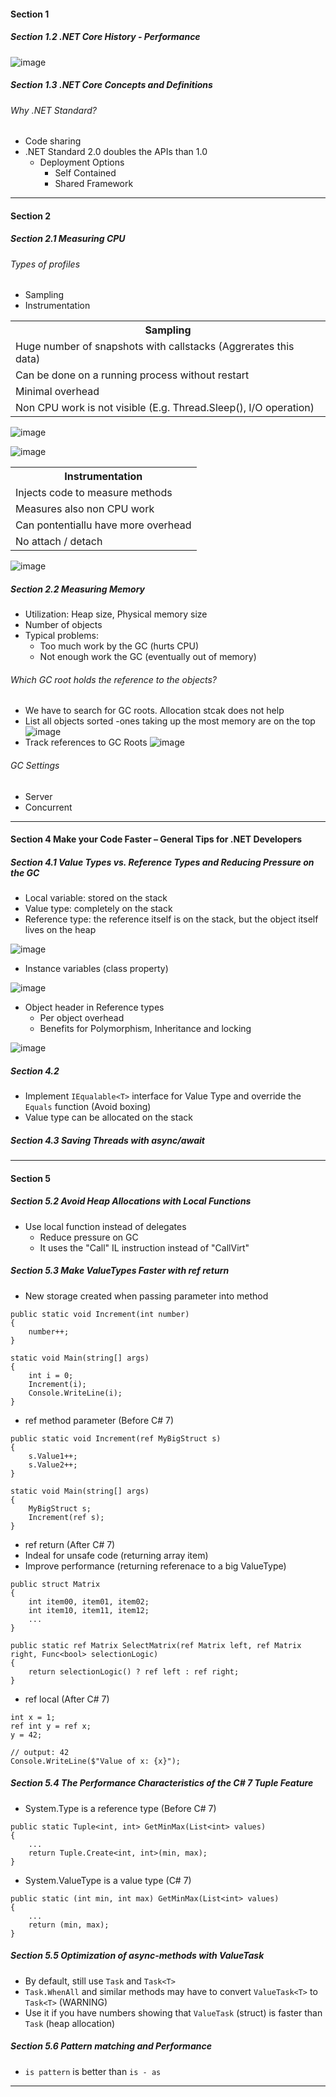 #### Section 1 ####
##### Section 1.2 .NET Core History - Performance #####

![image](https://user-images.githubusercontent.com/5309726/107108457-e73c9600-6872-11eb-8c41-905d86558a65.png)

##### Section 1.3 .NET Core Concepts and Definitions #####
###### Why .NET Standard? ######
* Code sharing
* .NET Standard 2.0 doubles the APIs than 1.0
  * Deployment Options
    * Self Contained
    * Shared Framework

---

#### Section 2 ####
##### Section 2.1 Measuring CPU #####
###### Types of profiles ######
* Sampling
* Instrumentation

<table>
  <tr>
      <th>Sampling</th>
  </tr>
  <tr>
      <td>Huge number of snapshots with callstacks (Aggrerates this data)</td>
  </tr>
  <tr>
    <td>Can be done on a running process without restart</td>
  </tr>
  <tr>
    <td>Minimal overhead</td>
  </tr>
  <tr>
    <td>Non CPU work is not visible (E.g. Thread.Sleep(), I/O operation)</td>
  </tr>
</table>
 
![image](https://user-images.githubusercontent.com/5309726/109120781-59710e00-7781-11eb-86f1-0ed294b4fb40.png)

![image](https://user-images.githubusercontent.com/5309726/109122806-1b291e00-7784-11eb-84f7-7373323a2fc2.png)

<table>
    <tr>
        <th>Instrumentation</th>
    </tr>
    <tr>
        <td>Injects code to measure methods</td>
    </tr>
    <tr>
      <td>Measures also non CPU work</td>
    </tr>
    <tr>
      <td>Can pontentiallu have more overhead</td>
    </tr>
    <tr>
      <td>No attach / detach</td>
    </tr>
</table>

![image](https://user-images.githubusercontent.com/5309726/109122903-385dec80-7784-11eb-9896-961da3218b66.png)

##### Section 2.2 Measuring Memory #####
* Utilization: Heap size, Physical memory size
* Number of objects
* Typical problems:
  * Too much work by the GC (hurts CPU)
  * Not enough work the GC (eventually out of memory)
 
###### Which GC root holds the reference to the objects? ######
* We have to search for GC roots. Allocation stcak does not help
* List all objects sorted -ones taking up the most memory are on the top
![image](https://user-images.githubusercontent.com/5309726/109128209-3bf47200-778a-11eb-970e-001055141496.png)
* Track references to GC Roots
![image](https://user-images.githubusercontent.com/5309726/109128305-53335f80-778a-11eb-9d1e-3df3439f9835.png)

###### GC Settings ######
* Server
* Concurrent

---

#### Section 4 Make your Code Faster – General Tips for .NET Developers ####
##### Section 4.1 Value Types vs. Reference Types and Reducing Pressure on the GC #####
* Local variable: stored on the stack
* Value type: completely on the stack
* Reference type: the reference itself is on the stack, but the object itself lives on the heap

![image](https://user-images.githubusercontent.com/5309726/116373449-edbe2680-a83f-11eb-89b9-e0a0bfb82a7a.png)

* Instance variables (class property)

![image](https://user-images.githubusercontent.com/5309726/116374312-c1ef7080-a840-11eb-9dbb-806673da621e.png)

* Object header in Reference types
  * Per object overhead
  * Benefits for Polymorphism, Inheritance and locking

![image](https://user-images.githubusercontent.com/5309726/116374769-30ccc980-a841-11eb-84f9-6eaa3c9e0cc8.png)

##### Section 4.2 #####
* Implement `IEqualable<T>` interface for Value Type and override the `Equals` function (Avoid boxing)
* Value type can be allocated on the stack

##### Section 4.3 Saving Threads with async/await #####

---

#### Section 5 ####
##### Section 5.2 Avoid Heap Allocations with Local Functions #####
* Use local function instead of delegates
  * Reduce pressure on GC
  * It uses the "Call" IL instruction instead of "CallVirt"

##### Section 5.3 Make ValueTypes Faster with ref return #####
* New storage created when passing parameter into method

```
public static void Increment(int number)
{
    number++;
}

static void Main(string[] args)
{
    int i = 0;
    Increment(i);
    Console.WriteLine(i);
}

```

* ref method parameter (Before C# 7)
```
public static void Increment(ref MyBigStruct s)
{
    s.Value1++;
    s.Value2++;
}

static void Main(string[] args)
{
    MyBigStruct s;
    Increment(ref s);
}
```

* ref return (After C# 7)
* Indeal for unsafe code (returning array item)
* Improve performance (returning referenace to a big ValueType)
```
public struct Matrix
{
    int item00, item01, item02;
    int item10, item11, item12;
    ...
}

public static ref Matrix SelectMatrix(ref Matrix left, ref Matrix right, Func<bool> selectionLogic)
{
    return selectionLogic() ? ref left : ref right;
}
```

* ref local (After C# 7)
```
int x = 1;
ref int y = ref x;
y = 42;

// output: 42
Console.WriteLine($"Value of x: {x}");

```

##### Section 5.4 The Performance Characteristics of the C# 7 Tuple Feature #####
* System.Type is a reference type (Before C# 7) 

```
public static Tuple<int, int> GetMinMax(List<int> values)
{
    ...
    return Tuple.Create<int, int>(min, max);
}
```

* System.ValueType is a value type (C# 7)

```
public static (int min, int max) GetMinMax(List<int> values)
{
    ...
    return (min, max);
}
```

##### Section 5.5 Optimization of async-methods with ValueTask #####
* By default, still use `Task` and `Task<T>`
* `Task.WhenAll` and similar methods may have to convert `ValueTask<T>` to `Task<T>` (WARNING)
* Use it if you have numbers showing that `ValueTask` (struct) is faster than `Task` (heap allocation)

##### Section 5.6 Pattern matching and Performance #####
* `is pattern` is better than `is - as`

---

